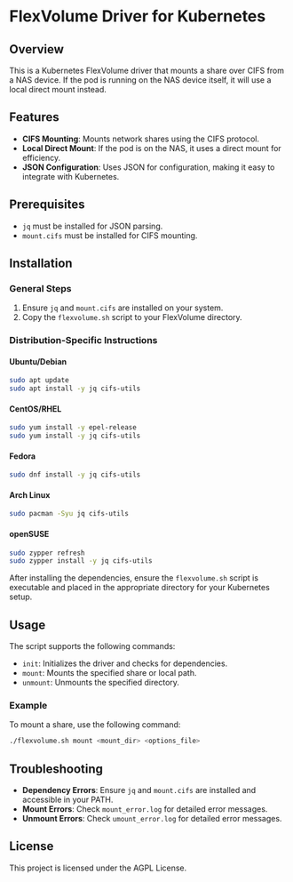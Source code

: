 # FlexVolume Driver for Kubernetes

## Overview

This is a Kubernetes FlexVolume driver that mounts a share over CIFS from a NAS device. If the pod is running on the NAS device itself, it will use a local direct mount instead.

## Features

- **CIFS Mounting**: Mounts network shares using the CIFS protocol.
- **Local Direct Mount**: If the pod is on the NAS, it uses a direct mount for efficiency.
- **JSON Configuration**: Uses JSON for configuration, making it easy to integrate with Kubernetes.

## Prerequisites

- `jq` must be installed for JSON parsing.
- `mount.cifs` must be installed for CIFS mounting.

## Installation

### General Steps

1. Ensure `jq` and `mount.cifs` are installed on your system.
2. Copy the `flexvolume.sh` script to your FlexVolume directory.

### Distribution-Specific Instructions

#### Ubuntu/Debian

```bash
sudo apt update
sudo apt install -y jq cifs-utils
```

#### CentOS/RHEL

```bash
sudo yum install -y epel-release
sudo yum install -y jq cifs-utils
```

#### Fedora

```bash
sudo dnf install -y jq cifs-utils
```

#### Arch Linux

```bash
sudo pacman -Syu jq cifs-utils
```

#### openSUSE

```bash
sudo zypper refresh
sudo zypper install -y jq cifs-utils
```

After installing the dependencies, ensure the `flexvolume.sh` script is executable and placed in the appropriate directory for your Kubernetes setup.

## Usage

The script supports the following commands:

- `init`: Initializes the driver and checks for dependencies.
- `mount`: Mounts the specified share or local path.
- `unmount`: Unmounts the specified directory.

### Example

To mount a share, use the following command:

```bash
./flexvolume.sh mount <mount_dir> <options_file>
```

## Troubleshooting

- **Dependency Errors**: Ensure `jq` and `mount.cifs` are installed and accessible in your PATH.
- **Mount Errors**: Check `mount_error.log` for detailed error messages.
- **Unmount Errors**: Check `umount_error.log` for detailed error messages.

## License

This project is licensed under the AGPL License.
